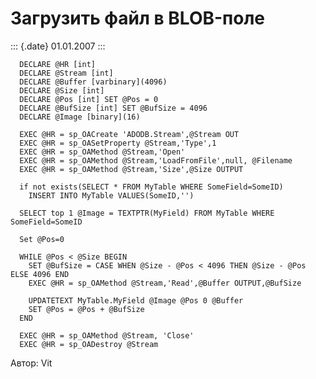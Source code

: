 Загрузить файл в BLOB-поле
==========================

::: {.date}
01.01.2007
:::

      DECLARE @HR [int]
      DECLARE @Stream [int]
      DECLARE @Buffer [varbinary](4096)
      DECLARE @Size [int]
      DECLARE @Pos [int] SET @Pos = 0
      DECLARE @BufSize [int] SET @BufSize = 4096
      DECLARE @Image [binary](16)
     
      EXEC @HR = sp_OACreate 'ADODB.Stream',@Stream OUT 
      EXEC @HR = sp_OASetProperty @Stream,'Type',1
      EXEC @HR = sp_OAMethod @Stream,'Open' 
      EXEC @HR = sp_OAMethod @Stream,'LoadFromFile',null, @Filename
      EXEC @HR = sp_OAMethod @Stream,'Size',@Size OUTPUT
     
      if not exists(SELECT * FROM MyTable WHERE SomeField=SomeID)
        INSERT INTO MyTable VALUES(SomeID,'')
     
      SELECT top 1 @Image = TEXTPTR(MyField) FROM MyTable WHERE SomeField=SomeID
     
      Set @Pos=0
     
      WHILE @Pos < @Size BEGIN
        SET @BufSize = CASE WHEN @Size - @Pos < 4096 THEN @Size - @Pos ELSE 4096 END
        EXEC @HR = sp_OAMethod @Stream,'Read',@Buffer OUTPUT,@BufSize
     
        UPDATETEXT MyTable.MyField @Image @Pos 0 @Buffer
        SET @Pos = @Pos + @BufSize
      END
     
      EXEC @HR = sp_OAMethod @Stream, 'Close'
      EXEC @HR = sp_OADestroy @Stream

Автор: Vit
